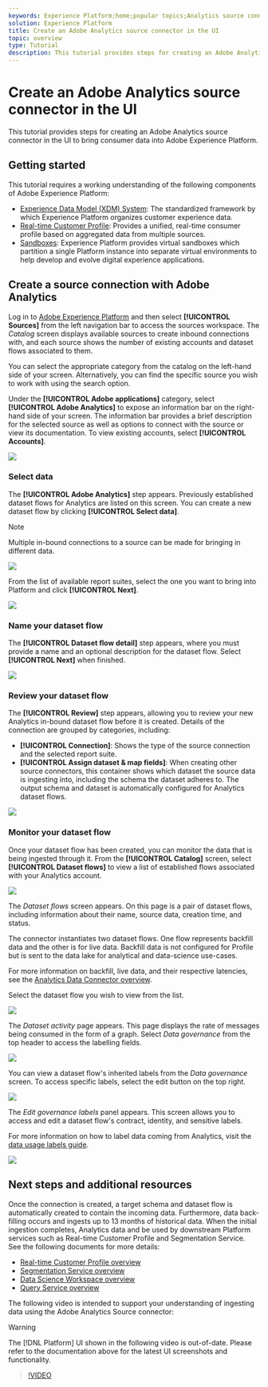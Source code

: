 ```yaml
---
keywords: Experience Platform;home;popular topics;Analytics source connector;Analytics connector;Analytics source;analytics
solution: Experience Platform
title: Create an Adobe Analytics source connector in the UI
topic: overview
type: Tutorial
description: This tutorial provides steps for creating an Adobe Analytics source connector in the UI to bring consumer data into Adobe Experience Platform.
---
```


# Create an Adobe Analytics source connector in the UI

This tutorial provides steps for creating an Adobe Analytics source connector in the UI to bring consumer data into Adobe Experience Platform.

## Getting started

This tutorial requires a working understanding of the following components of Adobe Experience Platform:

*   [Experience Data Model (XDM) System](../../../../../xdm/home.md): The standardized framework by which Experience Platform organizes customer experience data.
*   [Real-time Customer Profile](../../../../../profile/home.md): Provides a unified, real-time consumer profile based on aggregated data from multiple sources.
*   [Sandboxes](../../../../../sandboxes/home.md): Experience Platform provides virtual sandboxes which partition a single Platform instance into separate virtual environments to help develop and evolve digital experience applications.

## Create a source connection with Adobe Analytics

Log in to [Adobe Experience Platform](https://platform.adobe.com) and then select **[!UICONTROL Sources]** from the left navigation bar to access the sources workspace. The *Catalog* screen displays available sources to create inbound connections with, and each source shows the number of existing accounts and dataset flows associated to them.

You can select the appropriate category from the catalog on the left-hand side of your screen. Alternatively, you can find the specific source you wish to work with using the search option.

Under the **[!UICONTROL Adobe applications]** category, select **[!UICONTROL Adobe Analytics]** to expose an information bar on the right-hand side of your screen. The information bar provides a brief description for the selected source as well as options to connect with the source or view its documentation. To view existing accounts, select **[!UICONTROL Accounts]**.

![](../../../../images/tutorials/create/analytics/catalog.png)

### Select data

The **[!UICONTROL Adobe Analytics]** step appears. Previously established dataset flows for Analytics are listed on this screen. You can create a new dataset flow by clicking **[!UICONTROL Select data]**.

>[!NOTE]
>
>Multiple in-bound connections to a source can be made for bringing in different data.

![](../../../../images/tutorials/create/analytics/dataset-flows.png)

<!---Analytics report suites can be configured for one sandbox at a time. To import the same report suite into a different sandbox, the dataset flow will have to be deleted and instantiated again via configuration for a different sandbox.--->

From the list of available report suites, select the one you want to bring into Platform and click **[!UICONTROL Next]**.

![](../../../../images/tutorials/create/analytics/select-data.png)

### Name your dataset flow

The **[!UICONTROL Dataset flow detail]** step appears, where you must provide a name and an optional description for the dataset flow. Select **[!UICONTROL Next]** when finished.

![](../../../../images/tutorials/create/analytics/dataset-flow-detail.png)

### Review your dataset flow

The **[!UICONTROL Review]** step appears, allowing you to review your new Analytics in-bound dataset flow before it is created. Details of the connection are grouped by categories, including:

*   **[!UICONTROL Connection]**: Shows the type of the source connection and the selected report suite.
*   **[!UICONTROL Assign dataset & map fields]**: When creating other source connectors, this container shows which dataset the source data is ingesting into, including the schema the dataset adheres to. The output schema and dataset is automatically configured for Analytics dataset flows.

![](../../../../images/tutorials/create/analytics/review.png)

### Monitor your dataset flow

Once your dataset flow has been created, you can monitor the data that is being ingested through it. From the **[!UICONTROL Catalog]** screen, select **[!UICONTROL Dataset flows]** to view a list of established flows associated with your Analytics account.

![](../../../../images/tutorials/create/analytics/catalog-dataset-flows.png)

The *Dataset flows* screen appears. On this page is a pair of dataset flows, including information about their name, source data, creation time, and status.

The connector instantiates two dataset flows. One flow represents backfill data and the other is for live data. Backfill data is not configured for Profile but is sent to the data lake for analytical and data-science use-cases.

For more information on backfill, live data, and their respective latencies, see the [Analytics Data Connector overview](../../../../connectors/adobe-applications/analytics.md).

Select the dataset flow you wish to view from the list.

![](../../../../images/tutorials/create/analytics/backfill.png)

The *Dataset activity* page appears. This page displays the rate of messages being consumed in the form of a graph. Select *Data governance* from the top header to access the labelling fields.

![](../../../../images/tutorials/create/analytics/batches.png)

You can view a dataset flow's inherited labels from the *Data governance* screen. To access specific labels, select the edit button on the top right.

![](../../../../images/tutorials/create/analytics/data-gov.png)

The *Edit governance labels* panel appears. This screen allows you to access and edit a dataset flow's contract, identity, and sensitive labels.

For more information on how to label data coming from Analytics, visit the [data usage labels guide](../../../../../data-governance/labels/user-guide.md).

![](../../../../images/tutorials/create/analytics/labels.png)

## Next steps and additional resources

Once the connection is created, a target schema and dataset flow is automatically created to contain the incoming data. Furthermore, data back-filling occurs and ingests up to 13 months of historical data. When the initial ingestion completes, Analytics data and be used by downstream Platform services such as Real-time Customer Profile and Segmentation Service. See the following documents for more details:

*   [Real-time Customer Profile overview](../../../../../profile/home.md)
*   [Segmentation Service overview](../../../../../segmentation/home.md)
*   [Data Science Workspace overview](../../../../../data-science-workspace/home.md)
*   [Query Service overview](../../../../../query-service/home.md)

The following video is intended to support your understanding of ingesting data using the Adobe Analytics Source connector:

>[!WARNING]
>
> The [!DNL Platform] UI shown in the following video is out-of-date. Please refer to the documentation above for the latest UI screenshots and functionality.

>[!VIDEO](https://video.tv.adobe.com/v/29687?quality=12&learn=on)

